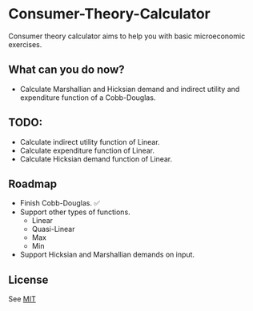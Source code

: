 # Consumer-Theory-Calculator
Consumer theory calculator aims to help you with basic microeconomic exercises.

## What can you do now?
* Calculate Marshallian and Hicksian demand and indirect utility and expenditure function of a Cobb-Douglas.

## TODO:
* Calculate indirect utility function of Linear.
* Calculate expenditure function of Linear.
* Calculate Hicksian demand function of Linear.

## Roadmap
* Finish Cobb-Douglas. ✅
* Support other types of functions.
  * Linear
  * Quasi-Linear
  * Max
  * Min 
* Support Hicksian and Marshallian demands on input.

## License
See [MIT](https://choosealicense.com/licenses/mit/)

